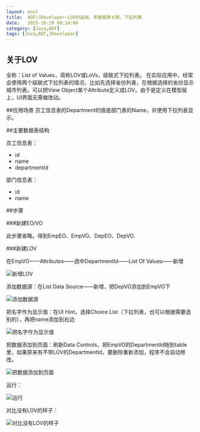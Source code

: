 ```yaml
---
layout: post
title:  ADF/JDeveloper—LOV的运用，多数据表关联，下拉列表
date:   2015-10-29 08:24:00
category: [Java,ADF]
tags: [Java,ADF,JDeveloper]
---
```


## 关于LOV
全称：List of Values，简称LOV或LoVs，级联式下拉列表。
在实际应用中，经常会使用两个级联式下拉列表的情况，比如先选择省份列表，在根据选择的省份显示城市列表。可以把View Object某个Attribute定义成LOV。由于是定义在模型层上，UI界面无需做改动。

<!--more-->

##应用场景
员工信息表的Department的值是部门表的Name，并使用下拉列表显示。

##主要数据表结构

员工信息表：

 - id
 - name
 - departmentId
 
部门信息表：

 - id
 - name

##步骤

###新建EO/VO

此步骤省略。得到EmpEO、EmpVO、DepEO、DepVO.

###新建LOV

在EmpVO——Attributes——选中DepartmentId——List Of Values——新增

![新增LOV][1]

添加数据源：在List Data Source——新增，把DepVO添加到EmpVO下

![添加数据源][2]

把名字作为显示值：在UI Hint，选择Choice List（下拉列表，也可以根据需要选别的），再把name添加到右边

![把名字作为显示值][3]

把数据添加到页面：刷新Data Controls，把EmpVO的DepartmentId拖到table里，如果原来有不带LOV的DepartmentId，要删除重新添加，程序不会自动修改。

![把数据添加到页面][4]

运行：

![运行][5]

对比没有LOV的样子：

![对比没有LOV的样子][6]


  [1]: http://77g54f.com1.z0.glb.clouddn.com/QQ20151021163755.png?imageView2/1/q/98|watermark/1/image/aHR0cDovLzc3ZzU0Zi5jb20xLnowLmdsYi5jbG91ZGRuLmNvbS9sYWtlcjIucG5n/dissolve/100/gravity/SouthWest/dx/5/dy/5
  [2]: http://77g54f.com1.z0.glb.clouddn.com/QQ20151021154851.png?imageView2/1/q/98|watermark/1/image/aHR0cDovLzc3ZzU0Zi5jb20xLnowLmdsYi5jbG91ZGRuLmNvbS9sYWtlcjIucG5n/dissolve/100/gravity/SouthWest/dx/5/dy/5
  [3]: http://77g54f.com1.z0.glb.clouddn.com/QQ20151021164127.png?imageView2/1/q/98|watermark/1/image/aHR0cDovLzc3ZzU0Zi5jb20xLnowLmdsYi5jbG91ZGRuLmNvbS9sYWtlcjIucG5n/dissolve/100/gravity/SouthWest/dx/5/dy/5
  [4]: http://77g54f.com1.z0.glb.clouddn.com/QQ20151021155057.png
  [5]: http://77g54f.com1.z0.glb.clouddn.com/QQ20151021161216.png
  [6]: http://77g54f.com1.z0.glb.clouddn.com/QQ20151021161142.png